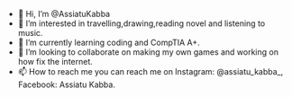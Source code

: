 - 👋 Hi, I’m @AssiatuKabba
- 👀 I’m interested in travelling,drawing,reading novel and listening to music.
- 🌱 I’m currently learning coding and CompTIA A+.
- 💞️ I’m looking to collaborate on making my own games and working on how fix the internet.
- 📫 How to reach me you can reach me on Instagram: @assiatu_kabba_, Facebook: Assiatu Kabba.

<!---
AssiatuKabba/AssiatuKabba is a ✨ special ✨ repository because its `README.md` (this file) appears on your GitHub profile.
You can click the Preview link to take a look at your changes.
--->

